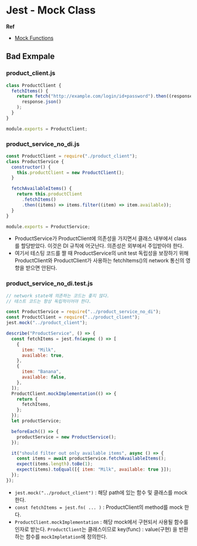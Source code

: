 # Jest - Mock Class

**Ref**

* [Mock Functions](https://jestjs.io/docs/mock-functions)

## Bad Exmpale

### product_client.js

```js
class ProductClient {
  fetchItems() {
    return fetch("http://example.com/login/id+password").then((response) =>
      response.json()
    );
  }
}

module.exports = ProductClient;
```

### product_service_no_di.js

```javascript
const ProductClient = require("./product_client");
class ProductService {
  constructor() {
    this.productClient = new ProductClient();
  }

  fetchAvailableItems() {
    return this.productClient
      .fetchItems()
      .then((items) => items.filter((item) => item.available));
  }
}

module.exports = ProductService;
```

* ProductService가 ProductClient에 의존성을 가지면서 클래스 내부에서 class를 할당받았다. 이것은 DI 규칙에 어긋난다. 의존성은 외부에서 주입받아야 한다.
* 여기서 테스팅 코드를 짤 때 ProductService의 unit test 독립성을 보장하기 위해 ProductClient와 ProductClient가 사용하는 fetchItems()의 network 통신의 영향을 받으면 안된다.

### product_service_no_di.test.js

```js
// network state에 의존하는 코드는 좋지 않다.
// 테스트 코드는 항상 독립적이어야 한다.

const ProductService = require("../product_service_no_di");
const ProductClient = require("../product_client");
jest.mock("../product_client");

describe("ProductService", () => {
  const fetchItems = jest.fn(async () => [
    {
      item: "Milk",
      available: true,
    },
    {
      item: "Banana",
      available: false,
    },
  ]);
  ProductClient.mockImplementation(() => {
    return {
      fetchItems,
    };
  });
  let productService;

  beforeEach(() => {
    productService = new ProductService();
  });

  it("should filter out only available items", async () => {
    const items = await productService.fetchAvailableItems();
    expect(items.length).toBe(1);
    expect(items).toEqual([{ item: "Milk", available: true }]);
  });
});
```

* `jest.mock("../product_client")` : 해당 path에 있는 함수 및 클래스를 mock 한다.
* `const fetchItems = jest.fn( ... )` : ProductClient의 method를 mock 한다.
* `ProductClient.mockImplementation` : 해당 mock에서 구현되서 사용될 함수를 인자로 받는다. `ProductClient`는 클래스이므로 key(func) : value(구현) 을 반환하는 함수를 `mockImpletation`에 정의한다.
